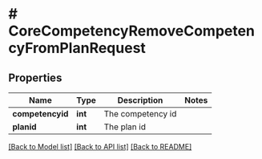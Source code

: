 # # CoreCompetencyRemoveCompetencyFromPlanRequest

## Properties

Name | Type | Description | Notes
------------ | ------------- | ------------- | -------------
**competencyid** | **int** | The competency id |
**planid** | **int** | The plan id |

[[Back to Model list]](../../README.md#models) [[Back to API list]](../../README.md#endpoints) [[Back to README]](../../README.md)
